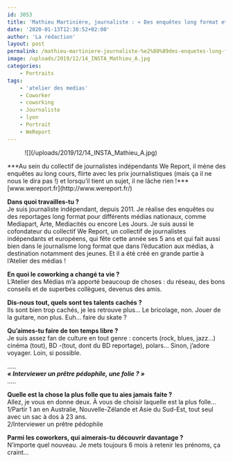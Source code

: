 ```yaml
---
id: 3053
title: 'Mathieu Martinière, journaliste : « Des enquêtes long format et de l&rsquo;éducation aux médias »'
date: '2020-01-13T12:30:52+02:00'
author: 'La rédaction'
layout: post
permalink: /mathieu-martiniere-journaliste-%e2%80%89des-enquetes-long-format-et-de-leducation-aux-medias%e2%80%89/
image: /uploads/2019/12/14_INSTA_Mathieu_A.jpg
categories:
    - Portraits
tags:
    - 'atelier des medias'
    - Coworker
    - coworking
    - Journaliste
    - lyon
    - Portrait
    - WeReport
---
```


<figure class="wp-block-image">![](/uploads/2019/12/14_INSTA_Mathieu_A.jpg)</figure>***Au sein du collectif de journalistes indépendants We Report, il mène des enquêtes au long cours, flirte avec les prix journalistiques (mais ça il ne nous le dira pas !) et lorsqu’il tient un sujet, il ne lâche rien !***  
[www.wereport.fr](http://www.wereport.fr/)

**Dans quoi travailles-tu ?**  
Je suis journaliste indépendant, depuis 2011. Je réalise des enquêtes ou des reportages long format pour différents médias nationaux, comme Mediapart, Arte, Mediacités ou encore Les Jours. Je suis aussi le cofondateur du collectif We Report, un collectif de journalistes indépendants et européens, qui fête cette année ses 5 ans et qui fait aussi bien dans le journalisme long format que dans l’éducation aux médias, à destination notamment des jeunes. Et il a été créé en grande partie à l’Atelier des médias !

**En quoi le coworking a changé ta vie ?**  
L’Atelier des Médias m’a apporté beaucoup de choses : du réseau, des bons conseils et de superbes collègues, devenus des amis.

**Dis-nous tout, quels sont tes talents cachés ?**  
Ils sont bien trop cachés, je les retrouve plus… Le bricolage, non. Jouer de la guitare, non plus. Euh… faire du skate ?

**Qu’aimes-tu faire de ton temps libre ?**   
Je suis assez fan de culture en tout genre : concerts (rock, blues, jazz…) cinéma (tout), BD -(tout, dont du BD reportage), polars… Sinon, j’adore voyager. Loin, si possible.

…..  
***« Interviewer un prêtre pédophile, une folie ? »***  
…..

**Quelle est la chose la plus folle que tu aies jamais faite ?**  
Allez, je vous en donne deux. À vous de choisir laquelle est la plus folle… 1/Partir 1 an en Australie, Nouvelle-Zélande et Asie du Sud-Est, tout seul avec un sac à dos à 23 ans.   
2/Interviewer un prêtre pédophile

**Parmi les coworkers, qui aimerais-tu découvrir davantage ?**  
N’importe quel nouveau. Je mets toujours 6 mois à retenir les prénoms, ça craint…